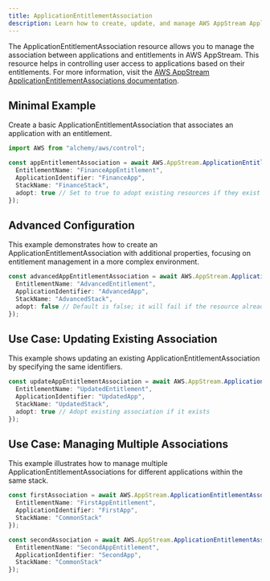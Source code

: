 ```yaml
---
title: ApplicationEntitlementAssociation
description: Learn how to create, update, and manage AWS AppStream ApplicationEntitlementAssociations using Alchemy Cloud Control.
---
```


The ApplicationEntitlementAssociation resource allows you to manage the association between applications and entitlements in AWS AppStream. This resource helps in controlling user access to applications based on their entitlements. For more information, visit the [AWS AppStream ApplicationEntitlementAssociations documentation](https://docs.aws.amazon.com/appstream/latest/userguide/).

## Minimal Example

Create a basic ApplicationEntitlementAssociation that associates an application with an entitlement.

```ts
import AWS from "alchemy/aws/control";

const appEntitlementAssociation = await AWS.AppStream.ApplicationEntitlementAssociation("appEntitlementAssociation1", {
  EntitlementName: "FinanceAppEntitlement",
  ApplicationIdentifier: "FinanceApp",
  StackName: "FinanceStack",
  adopt: true // Set to true to adopt existing resources if they exist
});
```

## Advanced Configuration

This example demonstrates how to create an ApplicationEntitlementAssociation with additional properties, focusing on entitlement management in a more complex environment.

```ts
const advancedAppEntitlementAssociation = await AWS.AppStream.ApplicationEntitlementAssociation("advancedAppEntitlementAssociation", {
  EntitlementName: "AdvancedEntitlement",
  ApplicationIdentifier: "AdvancedApp",
  StackName: "AdvancedStack",
  adopt: false // Default is false; it will fail if the resource already exists
});
```

## Use Case: Updating Existing Association

This example shows updating an existing ApplicationEntitlementAssociation by specifying the same identifiers.

```ts
const updateAppEntitlementAssociation = await AWS.AppStream.ApplicationEntitlementAssociation("updateAppEntitlementAssociation", {
  EntitlementName: "UpdatedEntitlement",
  ApplicationIdentifier: "UpdatedApp",
  StackName: "UpdatedStack",
  adopt: true // Adopt existing association if it exists
});
```

## Use Case: Managing Multiple Associations

This example illustrates how to manage multiple ApplicationEntitlementAssociations for different applications within the same stack.

```ts
const firstAssociation = await AWS.AppStream.ApplicationEntitlementAssociation("firstAssociation", {
  EntitlementName: "FirstAppEntitlement",
  ApplicationIdentifier: "FirstApp",
  StackName: "CommonStack"
});

const secondAssociation = await AWS.AppStream.ApplicationEntitlementAssociation("secondAssociation", {
  EntitlementName: "SecondAppEntitlement",
  ApplicationIdentifier: "SecondApp",
  StackName: "CommonStack"
});
```